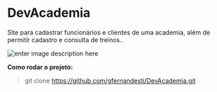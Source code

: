 DevAcademia
===========

Site para cadastrar funcionários e clientes de uma academia, além de permitir cadastro e consulta de treinos..

![enter image description here][2]



 **Como rodar o projeto:**

>git clone https://github.com/gfernandesti/DevAcademia.git

  [2]: https://www.dropbox.com/s/2wfld2yweljx81p/DevAcademia.png?dl=0

